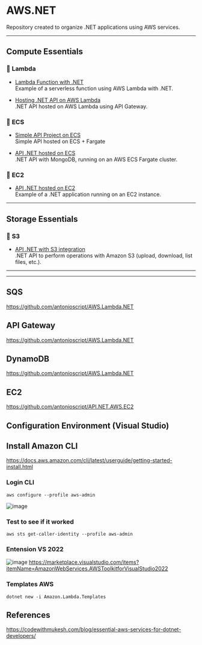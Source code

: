 # AWS.NET

Repository created to organize .NET applications using AWS services.

---

## Compute Essentials

### 🔗 **Lambda**
- [Lambda Function with .NET](https://github.com/antonioscript/AWS.Lambda.NET)  
  Example of a serverless function using AWS Lambda with .NET.

- [Hosting .NET API on AWS Lambda](https://github.com/antonioscript/API.NET.AWS.Lambda)  
  .NET API hosted on AWS Lambda using API Gateway.

### 🔗 **ECS**
- [Simple API Project on ECS](https://github.com/antonioscript/API.NET.SimpleCluster.ECS)</br>
  Simple API hosted on ECS + Fargate
  
- [API .NET hosted on ECS](https://github.com/antonioscript/API.NET.AWS.ECS)</br>
.NET API with MongoDB, running on an AWS ECS Fargate cluster.

### 🔗 **EC2**
- [API .NET hosted on EC2](https://github.com/antonioscript/API.NET.AWS.EC2)  
  Example of a .NET application running on an EC2 instance.

---

## Storage Essentials

### 🔗 **S3**
- [API .NET with S3 integration](https://github.com/antonioscript/API.NET.AWS.S3)  
  .NET API to perform operations with Amazon S3 (upload, download, list files, etc.).

---



-----
## SQS
https://github.com/antonioscript/AWS.Lambda.NET

## API Gateway
https://github.com/antonioscript/AWS.Lambda.NET

## DynamoDB
https://github.com/antonioscript/AWS.Lambda.NET

## EC2
https://github.com/antonioscript/API.NET.AWS.EC2

## Configuration Environment (Visual Studio)

## Install Amazon CLI
https://docs.aws.amazon.com/cli/latest/userguide/getting-started-install.html

### Login CLI
``` powersehl
aws configure --profile aws-admin
```
![image](https://github.com/user-attachments/assets/0853554a-bdc1-47dc-9fe7-e39bd98f0453)

### Test to see if it worked
``` powershel
aws sts get-caller-identity --profile aws-admin
```

### Entension VS 2022

![image](https://github.com/user-attachments/assets/bc0c777c-88bd-40af-9bb9-da0ca6900e00)
https://marketplace.visualstudio.com/items?itemName=AmazonWebServices.AWSToolkitforVisualStudio2022

### Templates AWS
```powershel
dotnet new -i Amazon.Lambda.Templates
```


## References

https://codewithmukesh.com/blog/essential-aws-services-for-dotnet-developers/


